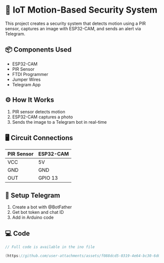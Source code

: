 # 🔐 IoT Motion-Based Security System

This project creates a security system that detects motion using a PIR sensor, captures an image with ESP32-CAM, and sends an alert via Telegram.

## 📦 Components Used
- ESP32-CAM
- PIR Sensor
- FTDI Programmer
- Jumper Wires
- Telegram App

## ⚙️ How It Works
1. PIR sensor detects motion
2. ESP32-CAM captures a photo
3. Sends the image to a Telegram bot in real-time

## 🖥️ Circuit Connections

| PIR Sensor | ESP32-CAM |
|------------|------------|
| VCC        | 5V         |
| GND        | GND        |
| OUT        | GPIO 13    |

## 🔧 Setup Telegram
1. Create a bot with @BotFather
2. Get bot token and chat ID
3. Add in Arduino code

## 💻 Code

```cpp
// Full code is available in the ino file

(https://github.com/user-attachments/assets/f088dcd5-0319-4e64-bc30-6d02657ede16)
